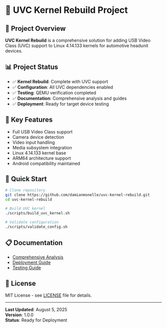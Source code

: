 # 🚀 **UVC Kernel Rebuild Project**

## 🎯 **Project Overview**

**UVC Kernel Rebuild** is a comprehensive solution for adding USB Video Class (UVC) support to Linux 4.14.133 kernels for automotive headunit devices.

## 📊 **Project Status**

- ✅ **Kernel Rebuild**: Complete with UVC support
- ✅ **Configuration**: All UVC dependencies enabled
- ✅ **Testing**: QEMU verification completed
- ✅ **Documentation**: Comprehensive analysis and guides
- ✅ **Deployment**: Ready for target device testing

## 🔧 **Key Features**

- Full USB Video Class support
- Camera device detection
- Video input handling
- Media subsystem integration
- Linux 4.14.133 kernel base
- ARM64 architecture support
- Android compatibility maintained

## 🚀 **Quick Start**

```bash
# Clone repository
git clone https://github.com/damianmonelle/uvc-kernel-rebuild.git
cd uvc-kernel-rebuild

# Build UVC kernel
./scripts/build_uvc_kernel.sh

# Validate configuration
./scripts/validate_config.sh
```

## 📋 **Documentation**

- [Comprehensive Analysis](docs/ANALYSIS.md)
- [Deployment Guide](docs/DEPLOYMENT.md)
- [Testing Guide](docs/TESTING.md)

## 📄 **License**

MIT License - see [LICENSE](LICENSE) file for details.

---

**Last Updated**: August 5, 2025  
**Version**: 1.0.0  
**Status**: Ready for Deployment
